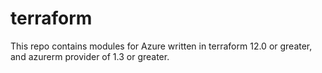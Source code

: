 # terraform

This repo contains modules for Azure written in terraform 12.0 or greater, and azurerm provider of 1.3 or greater.
